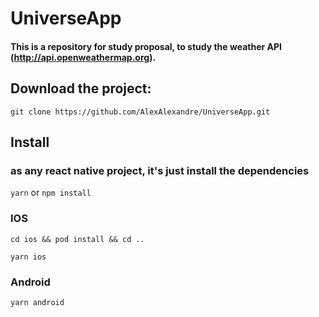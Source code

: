 # UniverseApp

#### This is a repository for study proposal, to study the weather API (http://api.openweathermap.org).

## Download the project:
`git clone https://github.com/AlexAlexandre/UniverseApp.git`

## Install

### as any react native project, it's just install the dependencies
`yarn` or `npm install`

### IOS
`cd ios && pod install && cd ..`

`yarn ios`

### Android
`yarn android`
